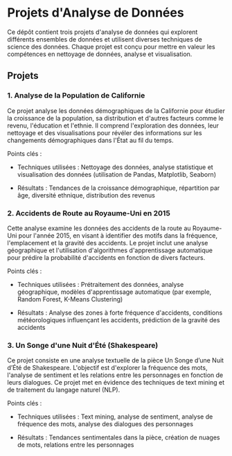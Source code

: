 # Projets d'Analyse de Données
Ce dépôt contient trois projets d'analyse de données qui explorent différents ensembles de données et utilisent diverses techniques de science des données. Chaque projet est conçu pour mettre en valeur les compétences en nettoyage de données, analyse et visualisation.
## Projets
### 1. Analyse de la Population de Californie
Ce projet analyse les données démographiques de la Californie pour étudier la croissance de la population, sa distribution et d'autres facteurs comme le revenu, l'éducation et l'ethnie. Il comprend l'exploration des données, leur nettoyage et des visualisations pour révéler des informations sur les changements démographiques dans l'État au fil du temps.

Points clés :

- Techniques utilisées : Nettoyage des données, analyse statistique et visualisation des données (utilisation de Pandas, Matplotlib, Seaborn)

- Résultats : Tendances de la croissance démographique, répartition par âge, diversité ethnique, distribution des revenus

### 2. Accidents de Route au Royaume-Uni en 2015
Cette analyse examine les données des accidents de la route au Royaume-Uni pour l'année 2015, en visant à identifier des motifs dans la fréquence, l'emplacement et la gravité des accidents. Le projet inclut une analyse géographique et l'utilisation d'algorithmes d'apprentissage automatique pour prédire la probabilité d'accidents en fonction de divers facteurs.

Points clés :

- Techniques utilisées : Prétraitement des données, analyse géographique, modèles d'apprentissage automatique (par exemple, Random Forest, K-Means Clustering)

- Résultats : Analyse des zones à forte fréquence d'accidents, conditions météorologiques influençant les accidents, prédiction de la gravité des accidents

### 3. Un Songe d'une Nuit d'Été (Shakespeare)
Ce projet consiste en une analyse textuelle de la pièce Un Songe d’une Nuit d’Été de Shakespeare. L'objectif est d'explorer la fréquence des mots, l'analyse de sentiment et les relations entre les personnages en fonction de leurs dialogues. Ce projet met en évidence des techniques de text mining et de traitement du langage naturel (NLP).

Points clés :

- Techniques utilisées : Text mining, analyse de sentiment, analyse de fréquence des mots, analyse des dialogues des personnages

- Résultats : Tendances sentimentales dans la pièce, création de nuages de mots, relations entre les personnages